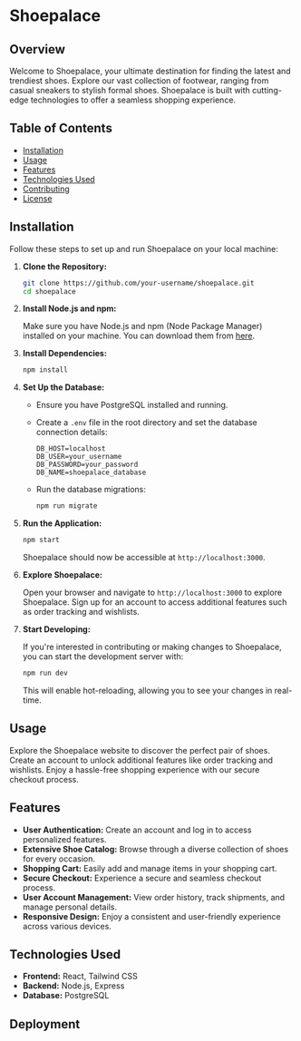 # Shoepalace
## Overview

Welcome to Shoepalace, your ultimate destination for finding the latest and trendiest shoes. Explore our vast collection of footwear, ranging from casual sneakers to stylish formal shoes. Shoepalace is built with cutting-edge technologies to offer a seamless shopping experience.

## Table of Contents

- [Installation](#installation)
- [Usage](#usage)
- [Features](#features)
- [Technologies Used](#technologies-used)
- [Contributing](#contributing)
- [License](#license)

## Installation

Follow these steps to set up and run Shoepalace on your local machine:

1. **Clone the Repository:**

    ```bash
    git clone https://github.com/your-username/shoepalace.git
    cd shoepalace
    ```

2. **Install Node.js and npm:**

    Make sure you have Node.js and npm (Node Package Manager) installed on your machine. You can download them from [here](https://nodejs.org/).

3. **Install Dependencies:**

    ```bash
    npm install
    ```

4. **Set Up the Database:**

    - Ensure you have PostgreSQL installed and running.
    - Create a `.env` file in the root directory and set the database connection details:

        ```env
        DB_HOST=localhost
        DB_USER=your_username
        DB_PASSWORD=your_password
        DB_NAME=shoepalace_database
        ```

    - Run the database migrations:

        ```bash
        npm run migrate
        ```

5. **Run the Application:**

    ```bash
    npm start
    ```

    Shoepalace should now be accessible at `http://localhost:3000`.

6. **Explore Shoepalace:**

    Open your browser and navigate to `http://localhost:3000` to explore Shoepalace. Sign up for an account to access additional features such as order tracking and wishlists.

7. **Start Developing:**

    If you're interested in contributing or making changes to Shoepalace, you can start the development server with:

    ```bash
    npm run dev
    ```

    This will enable hot-reloading, allowing you to see your changes in real-time.


## Usage

Explore the Shoepalace website to discover the perfect pair of shoes. Create an account to unlock additional features like order tracking and wishlists. Enjoy a hassle-free shopping experience with our secure checkout process.

## Features

- **User Authentication:** Create an account and log in to access personalized features.
- **Extensive Shoe Catalog:** Browse through a diverse collection of shoes for every occasion.
- **Shopping Cart:** Easily add and manage items in your shopping cart.
- **Secure Checkout:** Experience a secure and seamless checkout process.
- **User Account Management:** View order history, track shipments, and manage personal details.
- **Responsive Design:** Enjoy a consistent and user-friendly experience across various devices.

## Technologies Used

- **Frontend:** React, Tailwind CSS
- **Backend:** Node.js, Express
- **Database:** PostgreSQL

## Deployment

